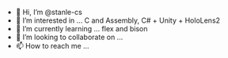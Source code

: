 - 👋 Hi, I’m @stanle-cs
- 👀 I’m interested in ... C and Assembly, C# + Unity + HoloLens2
- 🌱 I’m currently learning ... flex and bison
- 💞️ I’m looking to collaborate on ...
- 📫 How to reach me ...

<!---
stanle-cs/stanle-cs is a ✨ special ✨ repository because its `README.md` (this file) appears on your GitHub profile.
You can click the Preview link to take a look at your changes.
--->
